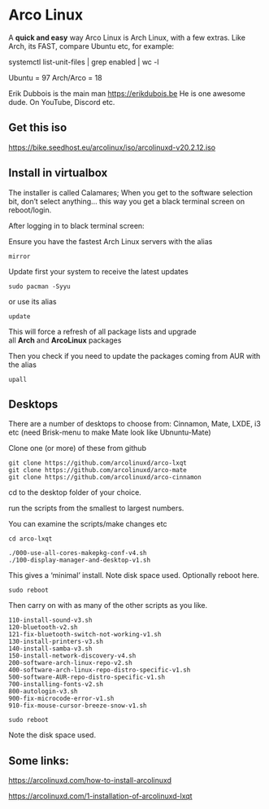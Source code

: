 # Arco Linux
A **quick and easy** way
Arco Linux is Arch Linux, with a few extras. Like Arch, its FAST, compare Ubuntu etc, for example:

systemctl list-unit-files | grep enabled | wc -l

Ubuntu = 97
Arch/Arco = 18

Erik Dubbois is the main man https://erikdubois.be 
He is one awesome dude. On YouTube, Discord etc.

## Get this iso
https://bike.seedhost.eu/arcolinux/iso/arcolinuxd-v20.2.12.iso

## Install in virtualbox

The installer is called Calamares; When you get to the software selection bit, don’t select anything… this way you get a black terminal screen on reboot/login.

After logging in to black terminal screen:

Ensure you have the fastest Arch Linux servers with the alias

    mirror

Update first your system to receive the latest updates

    sudo pacman -Syyu

or use its alias

    update

This will force a refresh of all package lists and upgrade
all **Arch** and **ArcoLinux** packages

Then you check if you need to update the packages coming from AUR with the alias

    upall

## Desktops

There are a number of desktops to choose from: Cinnamon, Mate, LXDE, i3
etc (need Brisk-menu to make Mate look like Ubnuntu-Mate)

Clone one (or more) of these from github

    git clone https://github.com/arcolinuxd/arco-lxqt
    git clone https://github.com/arcolinuxd/arco-mate
    git clone https://github.com/arcolinuxd/arco-cinnamon

cd to the desktop folder of your choice.

run the scripts from the smallest to largest numbers.

You can examine the scripts/make changes etc

    cd arco-lxqt

    ./000-use-all-cores-makepkg-conf-v4.sh
    ./100-display-manager-and-desktop-v1.sh

This gives a ‘minimal’ install. Note disk space used. Optionally reboot here.

    sudo reboot

Then carry on with as many of the other scripts as you like.

    110-install-sound-v3.sh
    120-bluetooth-v2.sh
    121-fix-bluetooth-switch-not-working-v1.sh
    130-install-printers-v3.sh
    140-install-samba-v3.sh
    150-install-network-discovery-v4.sh
    200-software-arch-linux-repo-v2.sh
    400-software-arch-linux-repo-distro-specific-v1.sh
    500-software-AUR-repo-distro-specific-v1.sh
    700-installing-fonts-v2.sh
    800-autologin-v3.sh
    900-fix-microcode-error-v1.sh
    910-fix-mouse-cursor-breeze-snow-v1.sh

    sudo reboot

Note the disk space used.

## Some links:
https://arcolinuxd.com/how-to-install-arcolinuxd

https://arcolinuxd.com/1-installation-of-arcolinuxd-lxqt


